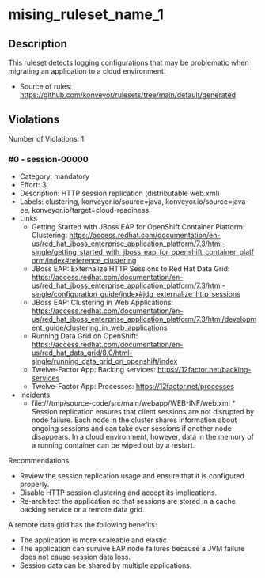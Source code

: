 # mising_ruleset_name_1
## Description
This ruleset detects logging configurations that may be problematic when migrating an application to a cloud environment.
* Source of rules: https://github.com/konveyor/rulesets/tree/main/default/generated
## Violations
Number of Violations: 1
### #0 - session-00000
* Category: mandatory
* Effort: 3
* Description: HTTP session replication (distributable web.xml)
* Labels: clustering, konveyor.io/source=java, konveyor.io/source=java-ee, konveyor.io/target=cloud-readiness
* Links
  * Getting Started with JBoss EAP for OpenShift Container Platform: Clustering: https://access.redhat.com/documentation/en-us/red_hat_jboss_enterprise_application_platform/7.3/html-single/getting_started_with_jboss_eap_for_openshift_container_platform/index#reference_clustering
  * JBoss EAP:  Externalize HTTP Sessions to Red Hat Data Grid: https://access.redhat.com/documentation/en-us/red_hat_jboss_enterprise_application_platform/7.3/html-single/configuration_guide/index#jdg_externalize_http_sessions
  * JBoss EAP: Clustering in Web Applications: https://access.redhat.com/documentation/en-us/red_hat_jboss_enterprise_application_platform/7.3/html/development_guide/clustering_in_web_applications
  * Running Data Grid on OpenShift: https://access.redhat.com/documentation/en-us/red_hat_data_grid/8.0/html-single/running_data_grid_on_openshift/index
  * Twelve-Factor App: Backing services: https://12factor.net/backing-services
  * Twelve-Factor App: Processes: https://12factor.net/processes
* Incidents
  * file:///tmp/source-code/src/main/webapp/WEB-INF/web.xml
      * 
 Session replication ensures that client sessions are not disrupted by node failure. Each node in the cluster shares information about ongoing sessions and can take over sessions if another node disappears. In a cloud environment, however, data in the memory of a running container can be wiped out by a restart.

 Recommendations

 * Review the session replication usage and ensure that it is configured properly.
 * Disable HTTP session clustering and accept its implications.
 * Re-architect the application so that sessions are stored in a cache backing service or a remote data grid.

 A remote data grid has the following benefits:

 * The application is more scaleable and elastic.
 * The application can survive EAP node failures because a JVM failure does not cause session data loss.
 * Session data can be shared by multiple applications.
 
